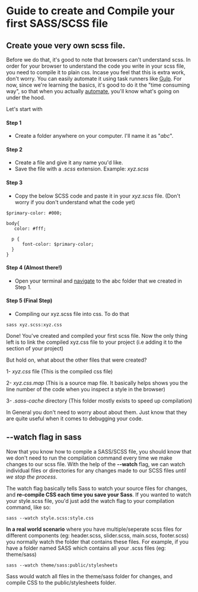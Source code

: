 # Guide to create and Compile your first SASS/SCSS file

## Create youe very own scss file.
Before we do that, it's good to note that browsers can't understand scss. In order for your browser to understand the code you write in your scss file, you need to compile it to plain css. Incase you feel that this is extra work, don't worry. You can easily automate it using task runners like [Gulp](https://gulpjs.com/).
For now, since we're learning the basics, it's good to do it the "time consuming way", so that when you actually [automate](https://css-tricks.com/gulp-for-beginners/), you'll
know what's going on under the hood.

Let's start with 
#### Step 1
- Create a folder anywhere on your computer. I'll name it as "*abc*".

#### Step 2
- Create a file and give it any name you'd like. 
- Save the file with a *.scss* extension. Example: *xyz.scss*

#### Step 3
- Copy the below SCSS code and paste it in your *xyz.scss* file. (Don't worry if you don't understand what the code yet)
```
$primary-color: #000;

body{
   color: #fff;

  p {
	  font-color: $primary-color;
  }
}

```

#### Step 4 (Almost there!)
- Open your terminal and [navigate](https://www.dummies.com/computers/macs/mac-operating-systems/how-to-use-basic-unix-commands-to-work-in-terminal-on-your-mac/) to the abc folder that we created in Step 1.

#### Step 5 (Final Step)
- Compiling our xyz.scss file into css. To do that
```
sass xyz.scss:xyz.css
```

Done! You've created and compiled your first scss file. 
Now the only thing left is to link the compiled xyz.css file to your project (i.e adding it to the <head> </head> section of your project)

But hold on, what about the other files that were created?

1- *xyz.css* file (This is the compiled css file)

2- *xyz.css.map*  (This is a source map file. It basically helps shows you the line number of the code when you inspect a style in the browser)

3- *.sass-cache* directory (This folder mostly exists to speed up compilation)

In General you don't need to worry about about them. Just know that they are quite useful when it comes to debugging your code.

## --watch flag in sass
Now that you know how to compile a SASS/SCSS file, you should know that we don't need to run the compilation command every time we make changes to our scss file. With the help of the **--watch** flag, we can watch individual files or directories for any changes made to our SCSS files *until we stop the process*.

The watch flag basically tells Sass to watch your source files for changes, and **re-compile CSS each time you save your Sass**. If you wanted to watch your style.scss file, you'd just add the watch flag to your compilation command, like so:
```
sass --watch style.scss:style.css
```
**In a real world scenario** where you have multiple/seperate scss files for different components (eg: header.scss, slider.scss, main.scss, footer.scss) you normally watch the folder that contains these files.
For example, if you have a folder named SASS which contains all your .scss files (eg: theme/sass)
```
sass --watch theme/sass:public/stylesheets
```
Sass would watch all files in the theme/sass folder for changes, and compile CSS to the public/stylesheets folder.
